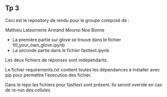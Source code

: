 ## Tp 3

Ceci est le repository de rendu pour le groupe composé de :

Mathieu Latournerie
Armand Mounsi
Noe Bonne

- La première partie sur glove se trouve dans le fichier fill_your_own_glove.ipynb
- La seconde partie dans le fichier fasttext.ipynb

Les deux fichiers de réponses sont indépendants.


Le fichier requirements.txt contient toutes les dépendances à installer avec pip pour permettre l'execution des fichier.

Dans le repo les fichiers pour fasttext sont présent. Ils seront overide en cas de re-run des cellules
